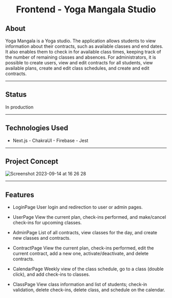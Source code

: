 <h1 align="center">
     Frontend - Yoga Mangala Studio
</h1>

## About
Yoga Mangala is a Yoga studio. The application allows students to view information about their contracts, such as available classes and end dates. It also enables them to check in for available class times, keeping track of the number of remaining classes and absences. For administrators, it is possible to create users, view and edit contracts for all students, view available plans, create and edit class schedules, and create and edit contracts.

---

## Status
In production

---

## Technologies Used
- Next.js  - ChakraUI - Firebase  - Jest

---

## Project Concept
![Screenshot 2023-09-14 at 16 26 28](https://github.com/Rodrigo-Brezolin-Buquera/YGM-system/assets/81428197/acff9ba0-8985-425c-b022-407a871286be)

---

## Features
- LoginPage
    User login and redirection to user or admin pages.

- UserPage
    View the current plan, check-ins performed, and make/cancel check-ins for upcoming classes.

- AdminPage
    List of all contracts, view classes for the day, and create new classes and contracts.
  
- ContractPage
    View the current plan, check-ins performed, edit the current contract, add a new one, activate/deactivate, and delete contracts.

- CalendarPage
    Weekly view of the class schedule, go to a class (double click), and add check-ins to classes.

- ClassPage
    View class information and list of students; check-in validation, delete check-ins, delete class, and schedule on the calendar.

